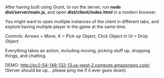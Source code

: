 After having built using Grunt, to run the server, run **node dist/server/main.js**, and open **dist/client/index.html** in a modern browser.

You might want to open multiple instances of the client in different tabs, and explore having multiple player in the game at the same time.

Controls:
Arrows = Move, 
K = Pick up Object, 
Click Object in UI = Drop Object

Everything takes an action, including moving, picking stuff up, dropping things, and chatting.

DEMO: http://ec2-54-148-132-13.us-west-2.compute.amazonaws.com/
(Server should be up... please ping me if it ever goes down)
